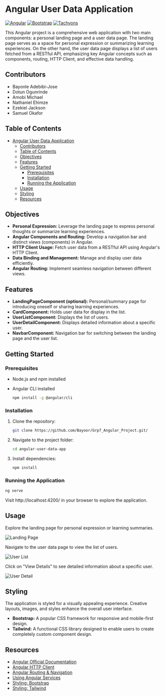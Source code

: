 # Angular User Data Application

[![Angular](https://img.shields.io/badge/Angular-11.2.0-red)](https://angular.io/)
[![Bootstrap](https://img.shields.io/badge/Bootstrap-4.6.0-blueviolet)](https://getbootstrap.com/)
[![Tachyons](https://img.shields.io/badge/Tachyons-4.12.0-green)](http://tachyons.io/)

This Angular project is a comprehensive web application with two main components: a personal landing page and a user data page. The landing page serves as a space for personal expression or summarizing learning experiences. On the other hand, the user data page displays a list of users fetched from a RESTful API, emphasizing key Angular concepts such as components, routing, HTTP Client, and effective data handling.

## Contributors
- Bayonle Adebibi-Jose
- Dotun Ogunrinde
- Amobi Michael
- Nathaniel Ehimze
- Ezekiel Jackson
- Samuel Okafor

## Table of Contents

- [Angular User Data Application](#angular-user-data-application)
  - [Contributors](#contributors)
  - [Table of Contents](#table-of-contents)
  - [Objectives](#objectives)
  - [Features](#features)
  - [Getting Started](#getting-started)
    - [Prerequisites](#prerequisites)
    - [Installation](#installation)
    - [Running the Application](#running-the-application)
  - [Usage](#usage)
  - [Styling](#styling)
  - [Resources](#resources)

## Objectives

- **Personal Expression:** Leverage the landing page to express personal thoughts or summarize learning experiences.
- **Angular Components and Routing:** Develop a navigation bar and distinct views (components) in Angular.
- **HTTP Client Usage:** Fetch user data from a RESTful API using Angular's HTTP Client.
- **Data Binding and Management:** Manage and display user data efficiently.
- **Angular Routing:** Implement seamless navigation between different views.

## Features

- **LandingPageComponent (optional):** Personal/summary page for introducing oneself or sharing learning experiences.
- **CardComponent:** Holds user data for display in the list.
- **UserListComponent:** Displays the list of users.
- **UserDetailComponent:** Displays detailed information about a specific user.
- **NavbarComponent:** Navigation bar for switching between the landing page and the user list.

## Getting Started

### Prerequisites

- Node.js and npm installed
- Angular CLI installed

  ```bash
  npm install -g @angular/cli
  ```

### Installation

1. Clone the repository:

   ```bash
   git clone https://github.com/Bayoor/Grp7_Angular_Project.git/
   ```

2. Navigate to the project folder:

   ```bash
   cd angular-user-data-app
   ```

3. Install dependencies:

   ```bash
   npm install
   ```

### Running the Application

```bash
ng serve
```

Visit http://localhost:4200/ in your browser to explore the application.

## Usage

Explore the landing page for personal expression or learning summaries.

![Landing Page](http://localhost:4200)

Navigate to the user data page to view the list of users.

![User List](http://localhost:4200/user)

Click on "View Details" to see detailed information about a specific user.

![User Detail](http://localhost:4200/user/1)

## Styling

The application is styled for a visually appealing experience. Creative layouts, images, and styles enhance the overall user interface.

- **Bootstrap:** A popular CSS framework for responsive and mobile-first design.
- **Tailwind:** A functional CSS library designed to enable users to create completely custom component design.

## Resources

- [Angular Official Documentation](https://angular.io/docs)
- [Angular HTTP Client](https://angular.io/guide/http)
- [Angular Routing & Navigation](https://angular.io/guide/router)
- [Using Angular Services](https://angular.io/tutorial/toh-pt4)
- [Styling: Bootstrap](https://getbootstrap.com/docs/4.6/getting-started/introduction/)
- [Styling: Tailwind](https://tailwindcss.com/docs/installation)